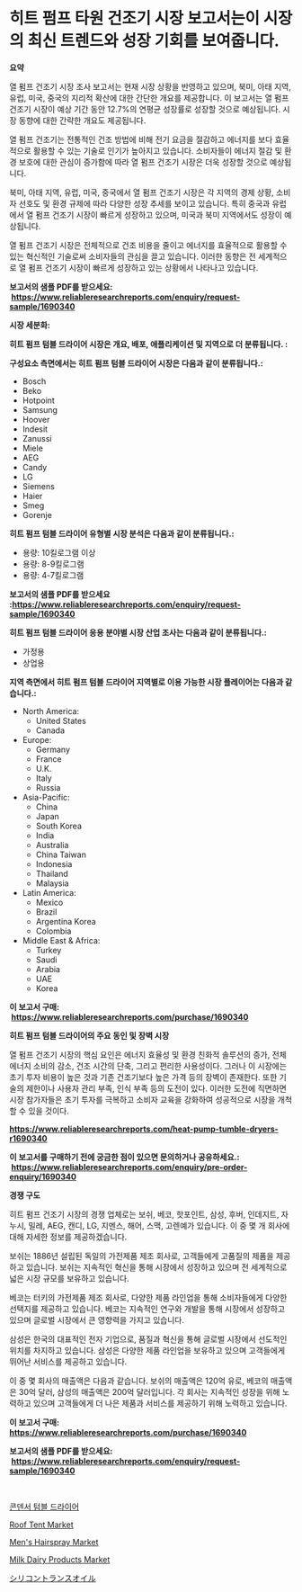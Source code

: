 <p><h1>히트 펌프 타원 건조기 시장 보고서는이 시장의 최신 트렌드와 성장 기회를 보여줍니다.</h1></p><p><strong>요약</strong></p>
<p><p>열 펌프 건조기 시장 조사 보고서는 현재 시장 상황을 반영하고 있으며, 북미, 아태 지역, 유럽, 미국, 중국의 지리적 확산에 대한 간단한 개요를 제공합니다. 이 보고서는 열 펌프 건조기 시장이 예상 기간 동안 12.7%의 연평균 성장률로 성장할 것으로 예상됩니다. 시장 동향에 대한 간략한 개요도 제공됩니다.</p><p>열 펌프 건조기는 전통적인 건조 방법에 비해 전기 요금을 절감하고 에너지를 보다 효율적으로 활용할 수 있는 기술로 인기가 높아지고 있습니다. 소비자들이 에너지 절감 및 환경 보호에 대한 관심이 증가함에 따라 열 펌프 건조기 시장은 더욱 성장할 것으로 예상됩니다.</p><p>북미, 아태 지역, 유럽, 미국, 중국에서 열 펌프 건조기 시장은 각 지역의 경제 상황, 소비자 선호도 및 환경 규제에 따라 다양한 성장 추세를 보이고 있습니다. 특히 중국과 유럽에서 열 펌프 건조기 시장이 빠르게 성장하고 있으며, 미국과 북미 지역에서도 성장이 예상됩니다.</p><p>열 펌프 건조기 시장은 전체적으로 건조 비용을 줄이고 에너지를 효율적으로 활용할 수 있는 혁신적인 기술로써 소비자들의 관심을 끌고 있습니다. 이러한 동향은 전 세계적으로 열 펌프 건조기 시장이 빠르게 성장하고 있는 상황에서 나타나고 있습니다.</p></p>
<p><strong>보고서의 샘플 PDF를 받으세요: &nbsp;<a href="https://www.reliableresearchreports.com/enquiry/request-sample/1690340">https://www.reliableresearchreports.com/enquiry/request-sample/1690340</a></strong></p>
<p><strong>시장 세분화:</strong></p>
<p><strong> 히트 펌프 텀블 드라이어 시장은 개요, 배포, 애플리케이션 및 지역으로 더 분류됩니다. :</strong></p>
<p><strong>구성요소 측면에서는 히트 펌프 텀블 드라이어 시장은 다음과 같이 분류됩니다.:</strong></p>
<p><ul><li>Bosch</li><li>Beko</li><li>Hotpoint</li><li>Samsung</li><li>Hoover</li><li>Indesit</li><li>Zanussi</li><li>Miele</li><li>AEG</li><li>Candy</li><li>LG</li><li>Siemens</li><li>Haier</li><li>Smeg</li><li>Gorenje</li></ul></p>
<p><strong> 히트 펌프 텀블 드라이어 유형별 시장 분석은 다음과 같이 분류됩니다.:</strong></p>
<p><ul><li>용량: 10킬로그램 이상</li><li>용량: 8-9킬로그램</li><li>용량: 4-7킬로그램</li></ul></p>
<p><strong>보고서의 샘플 PDF를 받으세요 :<a href="https://www.reliableresearchreports.com/enquiry/request-sample/1690340">https://www.reliableresearchreports.com/enquiry/request-sample/1690340</a></strong></p>
<p><strong> 히트 펌프 텀블 드라이어 응용 분야별 시장 산업 조사는 다음과 같이 분류됩니다.:</strong></p>
<p><ul><li>가정용</li><li>상업용</li></ul></p>
<p><strong>지역 측면에서 히트 펌프 텀블 드라이어 지역별로 이용 가능한 시장 플레이어는 다음과 같습니다.:</strong></p>
<p><ul>
    <li>
        North America:
        <ul>
            <li>United States</li>
            <li>Canada</li>
        </ul>
    </li>
    <li>
        Europe:
        <ul>
            <li>Germany</li>
            <li>France</li>
            <li>U.K.</li>
            <li>Italy</li>
            <li>Russia</li>
        </ul>
    </li>
    <li>
        Asia-Pacific:
        <ul>
            <li>China</li>
            <li>Japan</li>
            <li>South Korea</li>
            <li>India</li>
            <li>Australia</li>
            <li>China Taiwan</li>
            <li>Indonesia</li>
            <li>Thailand</li>
            <li>Malaysia</li>
        </ul>
    </li>
    <li>
        Latin America:
        <ul>
            <li>Mexico</li>
            <li>Brazil</li>
            <li>Argentina Korea</li>
            <li>Colombia</li>
        </ul>
    </li>
    <li>
        Middle East & Africa:
        <ul>
            <li>Turkey</li>
            <li>Saudi</li>
            <li>Arabia</li>
            <li>UAE</li>
            <li>Korea</li>
        </ul>
    </li>
    </ul></p>
<p><strong>이 보고서 구매: &nbsp;<a href="https://www.reliableresearchreports.com/purchase/1690340">https://www.reliableresearchreports.com/purchase/1690340</a></strong></p>
<p><strong>히트 펌프 텀블 드라이어의 주요 동인 및 장벽 시장</strong></p>
<p><p>열 펌프 건조기 시장의 핵심 요인은 에너지 효율성 및 환경 친화적 솔루션의 증가, 전체 에너지 소비의 감소, 건조 시간의 단축, 그리고 편리한 사용성이다. 그러나 이 시장에는 초기 투자 비용이 높은 것과 기존 건조기보다 높은 가격 등의 장벽이 존재한다. 또한 기술의 제한이나 사용자 관리 부족, 인식 부족 등의 도전이 있다. 이러한 도전에 직면하면 시장 참가자들은 초기 투자를 극복하고 소비자 교육을 강화하여 성공적으로 시장을 개척할 수 있을 것이다.</p></p>
<p><strong><a href="https://www.reliableresearchreports.com/heat-pump-tumble-dryers-r1690340">https://www.reliableresearchreports.com/heat-pump-tumble-dryers-r1690340</a></strong></p>
<p><strong>이 보고서를 구매하기 전에 궁금한 점이 있으면 문의하거나 공유하세요.: &nbsp;<a href="https://www.reliableresearchreports.com/enquiry/pre-order-enquiry/1690340">https://www.reliableresearchreports.com/enquiry/pre-order-enquiry/1690340</a></strong></p>
<p><strong>경쟁 구도</strong></p>
<p><p>히트 펌프 건조기 시장의 경쟁 업체로는 보쉬, 베코, 핫포인트, 삼성, 후버, 인데지트, 자누시, 밀레, AEG, 캔디, LG, 지멘스, 해어, 스맥, 고렌예가 있습니다. 이 중 몇 개 회사에 대해 자세한 정보를 제공하겠습니다.</p><p>보쉬는 1886년 설립된 독일의 가전제품 제조 회사로, 고객들에게 고품질의 제품을 제공하고 있습니다. 보쉬는 지속적인 혁신을 통해 시장에서 성장하고 있으며 전 세계적으로 넓은 시장 규모를 보유하고 있습니다.</p><p>베코는 터키의 가전제품 제조 회사로, 다양한 제품 라인업을 통해 소비자들에게 다양한 선택지를 제공하고 있습니다. 베코는 지속적인 연구와 개발을 통해 시장에서 성장하고 있으며 글로벌 시장에서 큰 영향력을 가지고 있습니다.</p><p>삼성은 한국의 대표적인 전자 기업으로, 품질과 혁신을 통해 글로벌 시장에서 선도적인 위치를 차지하고 있습니다. 삼성은 다양한 제품 라인업을 보유하고 있으며 고객들에게 뛰어난 서비스를 제공하고 있습니다.</p><p>이 중 몇 회사의 매출액은 다음과 같습니다. 보쉬의 매출액은 120억 유로, 베코의 매출액은 30억 달러, 삼성의 매출액은 200억 달러입니다. 각 회사는 지속적인 성장을 위해 노력하고 있으며 고객들에게 더 나은 제품과 서비스를 제공하기 위해 노력하고 있습니다.</p></p>
<p><strong>이 보고서 구매: &nbsp; <a href="https://www.reliableresearchreports.com/purchase/1690340">https://www.reliableresearchreports.com/purchase/1690340</a></strong></p>
<p><strong>보고서의 샘플 PDF를 받으세요: &nbsp;<a href="https://www.reliableresearchreports.com/enquiry/request-sample/1690340">https://www.reliableresearchreports.com/enquiry/request-sample/1690340</a></strong><strong></strong></p>
<p>&nbsp;</p>
<p><p><a href="https://github.com/rcabello548/Market-Research-Report-List-1/blob/main/820504971806.md">콘덴서 텀블 드라이어</a></p><p><a href="https://issuu.com/reportprime-2/docs/roof-tent-market-size-2030.pptx">Roof Tent Market</a></p><p><a href="https://www.linkedin.com/pulse/mens-hairspray-market-size-reveals-best-marketing-channels-urnqe?trackingId=vN%2FYxWdUDT9vcpFGBTLx1w%3D%3D">Men's Hairspray Market</a></p><p><a href="https://github.com/markusgodoy/Market-Research-Report-List-3/blob/main/milk-dairy-products-market.md">Milk Dairy Products Market</a></p><p><a href="https://github.com/DanykaKilback/Market-Research-Report-List-1/blob/main/240967175691.md">シリコントランスオイル</a></p></p>